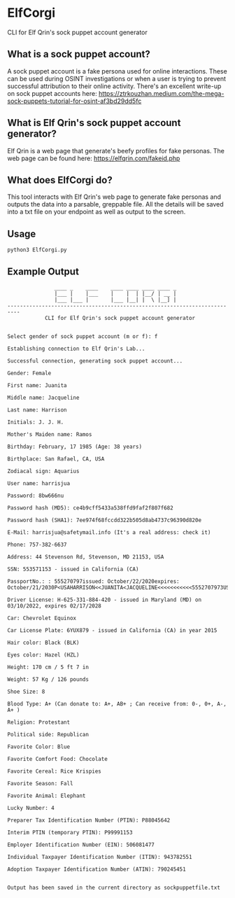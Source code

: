 # ElfCorgi
CLI for Elf Qrin's sock puppet account generator

## What is a sock puppet account?
A sock puppet account is a fake persona used for online interactions. These can be used during OSINT investigations or when a user is trying to prevent successful attribution to their online activity. There's an excellent write-up on sock puppet accounts here: 
https://ztrkouzhan.medium.com/the-mega-sock-puppets-tutorial-for-osint-af3bd29dd5fc

## What is Elf Qrin's sock puppet account generator?
Elf Qrin is a web page that generate's beefy profiles for fake personas. The web page can be found here: https://elfqrin.com/fakeid.php

## What does ElfCorgi do?
This tool interacts with Elf Qrin's web page to generate fake personas and outputs the data into a parsable, greppable file. All the details will be saved into a txt file on your endpoint as well as output to the screen.

## Usage
`python3 ElfCorgi.py`

## Example Output

```
               ____ _    ____    ____ ____ ____ ____ _
               |___ |    |___    |    |  | |__/ | __ |
               |___ |___ |       |___ |__| |  \ |__] |
--------------------------------------------------------------------------
            CLI for Elf Qrin's sock puppet account generator


Select gender of sock puppet account (m or f): f

Establishing connection to Elf Qrin's Lab...

Successful connection, generating sock puppet account...

Gender: Female

First name: Juanita

Middle name: Jacqueline

Last name: Harrison

Initials: J. J. H.

Mother's Maiden name: Ramos

Birthday: February, 17 1985 (Age: 38 years)

Birthplace: San Rafael, CA, USA 

Zodiacal sign: Aquarius

User name: harrisjua

Password: 8bw666nu 

Password hash (MD5): ce4b9cff5433a538ffd9faf2f807f682

Password hash (SHA1): 7ee974f68fccdd322b505d8ab4737c96390d820e

E-Mail: harrisjua@safetymail.info (It's a real address: check it)

Phone: 757-382-6637

Address: 44 Stevenson Rd, Stevenson, MD 21153, USA 

SSN: 553571153 - issued in California (CA)

PassportNo.: : 555270797issued: October/22/2020expires: October/21/2030P<USAHARRISON<<JUANITA<JACQUELINE<<<<<<<<<<<5552707973USA8502175F3010219<<<<<<<<<<<<<<06

Driver License: H-625-331-884-420 - issued in Maryland (MD) on 03/10/2022, expires 02/17/2028

Car: Chevrolet Equinox

Car License Plate: 6YUX879 - issued in California (CA) in year 2015

Hair color: Black (BLK)

Eyes color: Hazel (HZL)

Height: 170 cm / 5 ft 7 in

Weight: 57 Kg / 126 pounds

Shoe Size: 8

Blood Type: A+ (Can donate to: A+, AB+ ; Can receive from: 0-, 0+, A-, A+ )

Religion: Protestant

Political side: Republican

Favorite Color: Blue

Favorite Comfort Food: Chocolate

Favorite Cereal: Rice Krispies

Favorite Season: Fall

Favorite Animal: Elephant

Lucky Number: 4

Preparer Tax Identification Number (PTIN): P88045642

Interim PTIN (temporary PTIN): P99991153

Employer Identification Number (EIN): 506081477

Individual Taxpayer Identification Number (ITIN): 943782551

Adoption Taxpayer Identification Number (ATIN): 790245451


Output has been saved in the current directory as sockpuppetfile.txt
```
